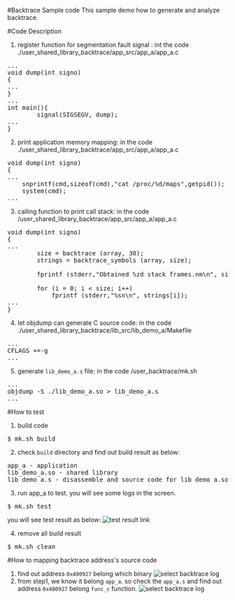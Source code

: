 #Backtrace Sample code
This sample demo how to generate and analyze backtrace.

#Code Description
1. register function for segmentation fault signal : int the code ./user_shared_library_backtrace/app_src/app_a/app_a.c
<pre>
...
void dump(int signo)
{
...
}
...
int main(){
        signal(SIGSEGV, dump);
...
}
</pre>

2. print application memory mapping: in the code ./user_shared_library_backtrace/app_src/app_a/app_a.c
<pre>
void dump(int signo)
{
...
    snprintf(cmd,sizeof(cmd),"cat /proc/%d/maps",getpid());
    system(cmd);
...
</pre>

3. calling function to print call stack: in the code /user_shared_library_backtrace/app_src/app_a/app_a.c
<pre>
void dump(int signo)
{
...
        size = backtrace (array, 30);
        strings = backtrace_symbols (array, size);
 
        fprintf (stderr,"Obtained %zd stack frames.nm\n", size);
 
        for (i = 0; i < size; i++)
            fprintf (stderr,"%sn\n", strings[i]);
...
}
</pre>

4. let objdump can generate C source code: in the code ./user_shared_library_backtrace/lib_src/lib_demo_a/Makefile
<pre>
...
CFLAGS +=-g
...
</pre>

5. generate `lib_demo_a.s` file: in the code /user_backtrace/mk.sh
<pre>
...
objdump -S ./lib_demo_a.so > lib_demo_a.s
...
</pre>


#How to test
1. build code
<pre>$ mk.sh build</pre>

2. check `build` directory and find out build result as below: 
<pre>
app_a - application
lib_demo_a.so - shared library
lib_demo_a.s - disassemble and source code for lib_demo_a.so
</pre>

3. run app_a to test. you will see some logs in the screen.
<pre>$ mk.sh test </pre>
you will see test result as below:
![test result link](http://139.162.35.49/image/Linux-Programming/user_shared_library_backtrace_20160416_1.png)

4. remove all build result
<pre>$ mk.sh clean</pre> 

#How to mapping backtrace address's source code
1. find out address `0x400927` belong which binary
![select backtrace log](http://139.162.35.49/image/Linux-Programming/user_backtrace_20160410_1.png)
2. from step1, we know it belong `app_a`. so check the `app_a.s` and find out address `0x400927` belong `func_c` function. 
![select backtrace log](http://139.162.35.49/image/Linux-Programming/user_backtrace_20160410_2.png)
